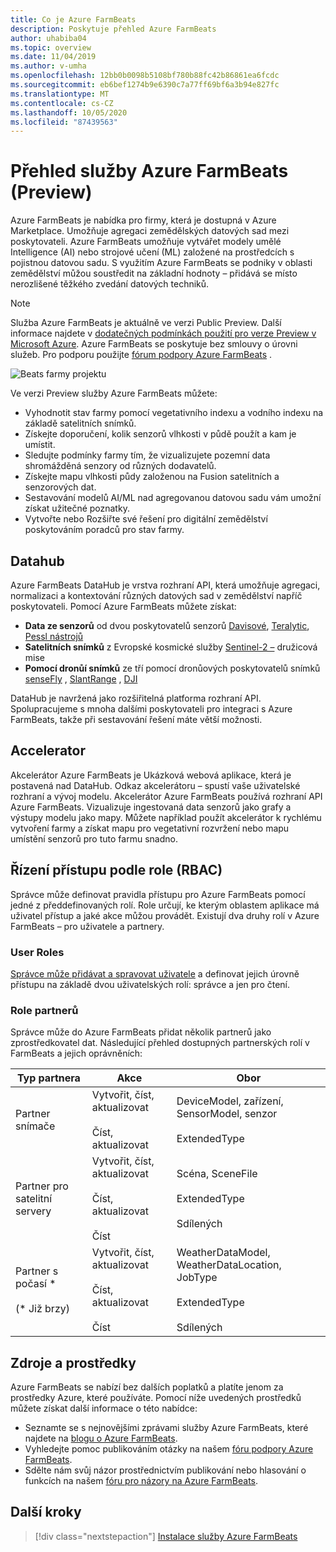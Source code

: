 ```yaml
---
title: Co je Azure FarmBeats
description: Poskytuje přehled Azure FarmBeats
author: uhabiba04
ms.topic: overview
ms.date: 11/04/2019
ms.author: v-umha
ms.openlocfilehash: 12bb0b0098b5108bf780b88fc42b86861ea6fcdc
ms.sourcegitcommit: eb6bef1274b9e6390c7a77ff69bf6a3b94e827fc
ms.translationtype: MT
ms.contentlocale: cs-CZ
ms.lasthandoff: 10/05/2020
ms.locfileid: "87439563"
---
```

# <a name="overview-of-azure-farmbeats-preview"></a>Přehled služby Azure FarmBeats (Preview)

Azure FarmBeats je nabídka pro firmy, která je dostupná v Azure Marketplace. Umožňuje agregaci zemědělských datových sad mezi poskytovateli. Azure FarmBeats umožňuje vytvářet modely umělé Intelligence (AI) nebo strojové učení (ML) založené na prostředcích s pojistnou datovou sadu. S využitím Azure FarmBeats se podniky v oblasti zemědělství můžou soustředit na základní hodnoty – přidává se místo nerozlišené těžkého zvedání datových techniků.

> [!NOTE]
> Služba Azure FarmBeats je aktuálně ve verzi Public Preview. Další informace najdete v [dodatečných podmínkách použití pro verze Preview v Microsoft Azure](https://azure.microsoft.com/support/legal/preview-supplemental-terms/). Azure FarmBeats se poskytuje bez smlouvy o úrovni služeb. Pro podporu použijte [fórum podpory Azure FarmBeats](https://aka.ms/farmbeatssupport) .

![Beats farmy projektu](./media/architecture-for-farmbeats/farmbeats-architecture-1.png)

Ve verzi Preview služby Azure FarmBeats můžete:

- Vyhodnotit stav farmy pomocí vegetativního indexu a vodního indexu na základě satelitních snímků.
- Získejte doporučení, kolik senzorů vlhkosti v půdě použít a kam je umístit.
- Sledujte podmínky farmy tím, že vizualizujete pozemní data shromážděná senzory od různých dodavatelů.
- Získejte mapu vlhkosti půdy založenou na Fusion satelitních a senzorových dat.
- Sestavování modelů AI/ML nad agregovanou datovou sadu vám umožní získat užitečné poznatky.
- Vytvořte nebo Rozšiřte své řešení pro digitální zemědělství poskytováním poradců pro stav farmy.

## <a name="datahub"></a>Datahub

Azure FarmBeats DataHub je vrstva rozhraní API, která umožňuje agregaci, normalizaci a kontextování různých datových sad v zemědělství napříč poskytovateli. Pomocí Azure FarmBeats můžete získat:
- **Data ze senzorů** od dvou poskytovatelů senzorů [Davisové](https://www.davisinstruments.com/product/enviromonitor-gateway/), [Teralytic](https://teralytic.com/), [Pessl nástrojů](https://metos.at/)
- **Satelitních snímků** z Evropské kosmické služby [Sentinel-2 –](https://sentinel.esa.int/web/sentinel/home) družicová mise
- **Pomocí dronůí snímků** ze tří pomocí dronůových poskytovatelů snímků [senseFly](https://www.sensefly.com/) , [SlantRange](https://slantrange.com/) , [DJI](https://dji.com/)

DataHub je navržená jako rozšiřitelná platforma rozhraní API. Spolupracujeme s mnoha dalšími poskytovateli pro integraci s Azure FarmBeats, takže při sestavování řešení máte větší možnosti.

## <a name="accelerator"></a>Accelerator

Akcelerátor Azure FarmBeats je Ukázková webová aplikace, která je postavená nad DataHub. Odkaz akcelerátoru – spustí vaše uživatelské rozhraní a vývoj modelu. Akcelerátor Azure FarmBeats používá rozhraní API Azure FarmBeats. Vizualizuje ingestovaná data senzorů jako grafy a výstupy modelu jako mapy. Můžete například použít akcelerátor k rychlému vytvoření farmy a získat mapu pro vegetativní rozvržení nebo mapu umístění senzorů pro tuto farmu snadno.

## <a name="role-based-access-control-rbac"></a>Řízení přístupu podle role (RBAC)

Správce může definovat pravidla přístupu pro Azure FarmBeats pomocí jedné z předdefinovaných rolí. Role určují, ke kterým oblastem aplikace má uživatel přístup a jaké akce můžou provádět. Existují dva druhy rolí v Azure FarmBeats – pro uživatele a partnery.

### <a name="user-roles"></a>User Roles

[Správce může přidávat a spravovat uživatele](manage-users-in-azure-farmbeats.md) a definovat jejich úrovně přístupu na základě dvou uživatelských rolí: správce a jen pro čtení.

### <a name="partner-roles"></a>Role partnerů

Správce může do Azure FarmBeats přidat několik partnerů jako zprostředkovatel dat. Následující přehled dostupných partnerských rolí v FarmBeats a jejich oprávněních:

| Typ partnera    |   Akce  | Obor |
| ---- | -------- | -------- |
| Partner snímače  |   Vytvořit, číst, aktualizovat <br/> <br/> Číst, aktualizovat | DeviceModel, zařízení, SensorModel, senzor <br/> <br/> ExtendedType |
| Partner pro satelitní servery  |   Vytvořit, číst, aktualizovat <br/> <br/> Číst, aktualizovat <br/> <br/> Číst | Scéna, SceneFile <br/> <br/> ExtendedType <br/> <br/> Sdílených |
| Partner s počasí * <br/> <br/>  (* Již brzy) |   Vytvořit, číst, aktualizovat <br/> <br/> Číst, aktualizovat <br/> <br/> Číst | WeatherDataModel, WeatherDataLocation, JobType <br/> <br/> ExtendedType <br/> <br/> Sdílených |

## <a name="resources"></a>Zdroje a prostředky

Azure FarmBeats se nabízí bez dalších poplatků a platíte jenom za prostředky Azure, které používáte. Pomocí níže uvedených prostředků můžete získat další informace o této nabídce:

- Seznamte se s nejnovějšími zprávami služby Azure FarmBeats, které najdete na [blogu o Azure FarmBeats](https://aka.ms/farmbeatsblog).
- Vyhledejte pomoc publikováním otázky na našem [fóru podpory Azure FarmBeats](https://aka.ms/farmbeatssupport).
- Sdělte nám svůj názor prostřednictvím publikování nebo hlasování o funkcích na našem [fóru pro názory na Azure FarmBeats](https://aka.ms/farmbeatsfeedback).

## <a name="next-steps"></a>Další kroky

> [!div class="nextstepaction"]
> [Instalace služby Azure FarmBeats](install-azure-farmbeats.md)
